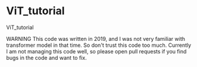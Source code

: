 # ViT_tutorial
ViT_tutorial

WARNING
This code was written in 2019, and I was not very familiar with transformer model in that time. So don't trust this code too much. Currently I am not managing this code well, so please open pull requests if you find bugs in the code and want to fix.

